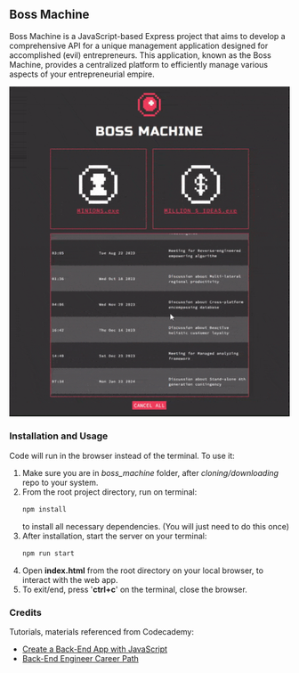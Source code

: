 ## Boss Machine
<!-- Project Description -->
Boss Machine is a JavaScript-based Express project that aims to develop a comprehensive API for a unique management application designed for accomplished (evil) entrepreneurs. This application, known as the Boss Machine, provides a centralized platform to efficiently manage various aspects of your entrepreneurial empire.

<!-- Image GIF of project -->
![Boss Machine](https://github.com/sreeharsha-rav/javascript_projects/blob/main/boss_machine/gif/js_bossMachine.gif)

### Installation and Usage
<!-- How to install and run the project? -->
Code will run in the browser instead of the terminal. To use it:
1. Make sure you are in *boss_machine* folder, after *cloning/downloading* repo to your system.
2. From the root project directory, run on terminal:
    ```bash
    npm install
    ```
    to install all necessary dependencies. (You will just need to do this once)
3. After installation, start the server on your terminal:
    ```bash
    npm run start
    ```
4. Open **index.html** from the root directory on your local browser, to interact with the web app.
5. To exit/end, press '**ctrl+c**' on the terminal, close the browser.

### Credits

Tutorials, materials referenced from Codecademy:
- [Create a Back-End App with JavaScript](https://www.codecademy.com/learn/paths/create-a-back-end-app-with-javascript)
- [Back-End Engineer Career Path](https://join.codecademy.com/learn/paths/back-end-engineer-career-path-b/)
